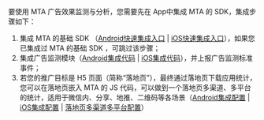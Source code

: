 要使用 MTA 广告效果监测与分析，您需要先在 App中集成 MTA 的 SDK，集成步骤如下：
1. 集成 MTA 的基础 SDK （[Android快速集成入口](/document/product/549/12862) | [iOS快速集成入口](/document/product/549/12857)），如果您已集成过 MTA 的基础 SDK ，可跳过该步骤；
2. 集成广告监测模块（[Android集成代码]() | [iOS集成代码]()），并上报广告监测标准事件；
3. 若您的推广目标是 H5 页面（简称“落地页”），最终通过落地页下载应用统计，您可以在落地页嵌入 MTA 的 JS 代码，可以做到一个落地页多渠道、多平台的统计，适用于微信内、分享、地推、二维码等各场景（[Android集成配置]() | [iOS集成配置]() | [落地页多渠道多平台配置]()）
